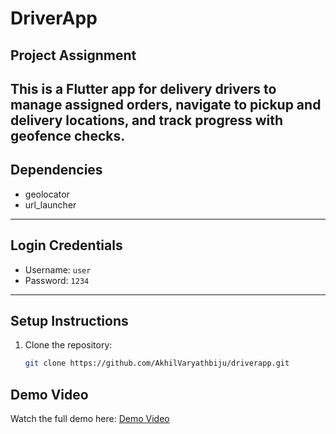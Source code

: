 # DriverApp

## Project Assignment
This is a Flutter app for delivery drivers to manage assigned orders, navigate to pickup and delivery locations, and track progress with geofence checks.
---

## Dependencies
- geolocator
- url_launcher

---

## Login Credentials
- Username: `user`
- Password: `1234`

---

## Setup Instructions
1. Clone the repository:
   ```bash
   git clone https://github.com/AkhilVaryathbiju/driverapp.git
   
## Demo Video
Watch the full demo here: [Demo Video](https://www.loom.com/share/543b59499ed44a658812b4933bec4afb?sid=785d78ed-7d6a-4e93-b88a-84e35f873273)

